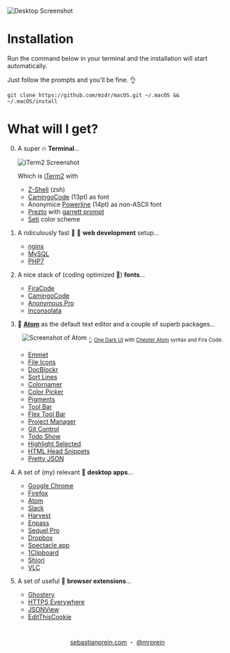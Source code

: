 ![Desktop Screenshot](https://mzdr.github.io/macos/screenshot.jpg)  

# Installation

Run the command below in your terminal and the installation will start automatically.

Just follow the prompts and you’ll be fine. 👌

```shell
git clone https://github.com/mzdr/macOS.git ~/.macOS && ~/.macOS/install
```

# What will I get?

0. A super 🔥 **Terminal**…

    ![iTerm2 Screenshot](https://mzdr.github.io/macos/iTerm2.png)  

    Which is [iTerm2] with

    - [Z-Shell] \(zsh)
    - [CamingoCode] \(13pt) as font
    - Anonymice [Powerline] \(14pt) as non-ASCII font
    - [Prezto] with [garrett prompt]
    - [Seti] color scheme

0. A ridiculously fast 🚓 💨 **web development** setup…
    - [nginx]
    - [MySQL]
    - [PHP7]

0. A nice stack of (coding optimized 👀) **fonts**…
    - [FiraCode]
    - [CamingoCode]
    - [Anonymous Pro]
    - [Inconsolata]

0. 💪 **[Atom]** as the default text editor and a couple of superb packages…

    <p align="center">
        <img src="https://mzdr.github.io/macos/atom.jpg" alt="Screenshot of Atom">
        <sub>👆 <a href="https://atom.io/themes/one-dark-ui">One Dark UI</a> with <a href="https://atom.io/themes/chester-atom-syntax">Chester Atom</a> syntax and Fira Code.</sub>
    </p>

    - [Emmet]
    - [File Icons]
    - [DocBlockr]
    - [Sort Lines]
    - [Colornamer]
    - [Color Picker]
    - [Pigments]
    - [Tool Bar]
    - [Flex Tool Bar]
    - [Project Manager]
    - [Git Control]
    - [Todo Show]
    - [Highlight Selected]
    - [HTML Head Snippets]
    - [Pretty JSON]

0. A set of (my) relevant 🍧 **desktop apps**…
    - [Google Chrome]
    - [Firefox]
    - [Atom]
    - [Slack]
    - [Harvest]
    - [Enpass]
    - [Sequel Pro]
    - [Dropbox]
    - [Spectacle app]
    - [1Clipboard]
    - [Shiori]
    - [VLC]

0. A set of useful 🍻 **browser extensions**…
    - [Ghostery]
    - [HTTPS Everywhere]
    - [JSONView]
    - [EditThisCookie]

#  

<p align="center">
    <a href="https://sebastianprein.com/">sebastianprein.com</a> ・
    <a href="https://twitter.com/mrprein">@mrprein</a>
</p>

<!-- Terminal -->
[Z-Shell]: http://www.zsh.org/
[iTerm2]: https://github.com/gnachman/iTerm2
[Prezto]: https://github.com/sorin-ionescu/prezto
[garrett prompt]: https://github.com/chauncey-garrett/zsh-prompt-garrett
[Seti]: https://github.com/mbadolato/iTerm2-Color-Schemes/tree/master/schemes
[Powerline]: https://github.com/powerline/fonts

<!-- Desktop apps -->
[Google Chrome]: https://www.google.de/chrome/
[Firefox]: https://www.mozilla.org/de/firefox/
[Atom]: https://atom.io/
[Slack]: https://slack.com/
[Harvest]: https://www.getharvest.com/
[Enpass]: https://www.enpass.io/
[Sequel Pro]: http://www.sequelpro.com/
[Dropbox]: https://www.dropbox.com/downloading
[Spectacle app]: https://www.spectacleapp.com/
[1Clipboard]: http://1clipboard.io/
[FileShuttle]: http://fileshuttle.io/
[Shiori]: https://aki-null.net/shiori/
[VLC]: https://www.videolan.org/vlc/
[Atom]: https://atom.io

<!-- Web development -->
[nginx]: https://nginx.org/
[MySQL]: https://www.mysql.com/
[PHP7]: https://secure.php.net/

<!-- Fonts -->
[FiraCode]: https://github.com/tonsky/FiraCode
[CamingoCode]: http://www.janfromm.de/typefaces/camingomono/camingocode/
[Anonymous Pro]: http://www.marksimonson.com/fonts/view/anonymous-pro
[Inconsolata]: http://levien.com/type/myfonts/inconsolata.html


<!-- Atom packages -->
[Emmet]: https://atom.io/packages/emmet
[File Icons]: https://atom.io/packages/file-icons
[DocBlockr]: https://atom.io/packages/docblockr
[Sort Lines]: https://atom.io/packages/sort-lines
[Todo Show]: https://atom.io/packages/todo-show
[Pigments]: https://atom.io/packages/pigments
[Highlight Selected]: https://atom.io/packages/highlight-selected
[HTML Head Snippets]: https://atom.io/packages/html-head-snippets
[Colornamer]: https://atom.io/packages/colornamer
[Color Picker]: https://atom.io/packages/color-picker
[Pretty JSON]: https://atom.io/packages/pretty-json
[Tool Bar]: https://atom.io/packages/tool-bar
[Flex Tool Bar]: https://atom.io/packages/flex-tool-bar
[Git Control]: https://atom.io/packages/git-control
[Project Manager]: https://atom.io/packages/project-manager

<!-- Browser extensions -->
[Ghostery]: https://www.ghostery.com/try-us/download-browser-extension/
[HTTPS Everywhere]: https://www.eff.org/de/https-everywhere
[JSONView]: http://jsonview.com/
[EditThisCookie]: http://www.editthiscookie.com/
